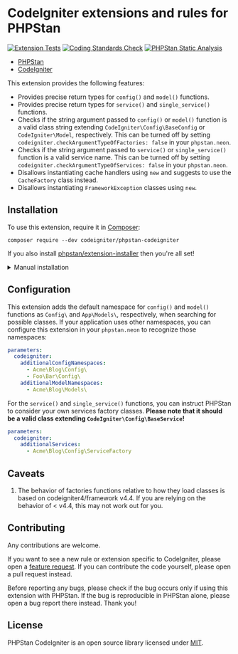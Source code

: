 # CodeIgniter extensions and rules for PHPStan

[![Extension Tests](https://github.com/CodeIgniter/phpstan-codeigniter/actions/workflows/test-phpunit.yml/badge.svg)](https://github.com/CodeIgniter/phpstan-codeigniter/actions/workflows/test-phpunit.yml)
[![Coding Standards Check](https://github.com/CodeIgniter/phpstan-codeigniter/actions/workflows/test-coding-standards.yml/badge.svg)](https://github.com/CodeIgniter/phpstan-codeigniter/actions/workflows/test-coding-standards.yml)
[![PHPStan Static Analysis](https://github.com/CodeIgniter/phpstan-codeigniter/actions/workflows/test-phpstan.yml/badge.svg)](https://github.com/CodeIgniter/phpstan-codeigniter/actions/workflows/test-phpstan.yml)

* [PHPStan](https://phpstan.org/)
* [CodeIgniter](https://codeigniter.com/)

This extension provides the following features:

* Provides precise return types for `config()` and `model()` functions.
* Provides precise return types for `service()` and `single_service()` functions.
* Checks if the string argument passed to `config()` or `model()` function is a valid class string extending `CodeIgniter\Config\BaseConfig` or `CodeIgniter\Model`, respectively. This can be turned off by setting `codeigniter.checkArgumentTypeOfFactories: false` in your `phpstan.neon`.
* Checks if the string argument passed to `service()` or `single_service()` function is a valid service name. This can be turned off by setting `codeigniter.checkArgumentTypeOfServices: false` in your `phpstan.neon`.
* Disallows instantiating cache handlers using `new` and suggests to use the `CacheFactory` class instead.
* Disallows instantiating `FrameworkException` classes using `new`.

## Installation

To use this extension, require it in [Composer](https://getcomposer.org/):

```
composer require --dev codeigniter/phpstan-codeigniter
```

If you also install [phpstan/extension-installer](https://github.com/phpstan/extension-installer) then you're all set!

<details>
	<summary>Manual installation</summary>

If you don't want to use `phpstan/extension-installer`, include extension.neon in your project's PHPStan config:

```yml
includes:
    - vendor/codeigniter/phpstan-codeigniter/extension.neon
```

</details>

## Configuration

This extension adds the default namespace for `config()` and `model()` functions as `Config\` and `App\Models\`, respectively,
when searching for possible classes. If your application uses other namespaces, you can configure this extension
in your `phpstan.neon` to recognize those namespaces:

```yml
parameters:
  codeigniter:
    additionalConfigNamespaces:
      - Acme\Blog\Config\
      - Foo\Bar\Config\
    additionalModelNamespaces:
      - Acme\Blog\Models\

```

For the `service()` and `single_service()` functions, you can instruct PHPStan to consider your own
services factory classes. **Please note that it should be a valid class extending `CodeIgniter\Config\BaseService`!**

```yml
parameters:
  codeigniter:
    additionalServices:
      - Acme\Blog\Config\ServiceFactory
```

## Caveats

1. The behavior of factories functions relative to how they load classes is based on codeigniter4/framework v4.4. If you are
  relying on the behavior of < v4.4, this may not work out for you.

## Contributing

Any contributions are welcome.

If you want to see a new rule or extension specific to CodeIgniter, please open a
[feature request](https://github.com/CodeIgniter/phpstan-codeigniter/issues/new?assignees=&labels=feature+request&projects=&template=feature_request.yml). If you can contribute the code yourself, please open a pull request instead.

Before reporting any bugs, please check if the bug occurs only if using this extension with PHPStan. If the bug is
reproducible in PHPStan alone, please open a bug report there instead. Thank you!

## License

PHPStan CodeIgniter is an open source library licensed under [MIT](LICENSE).
